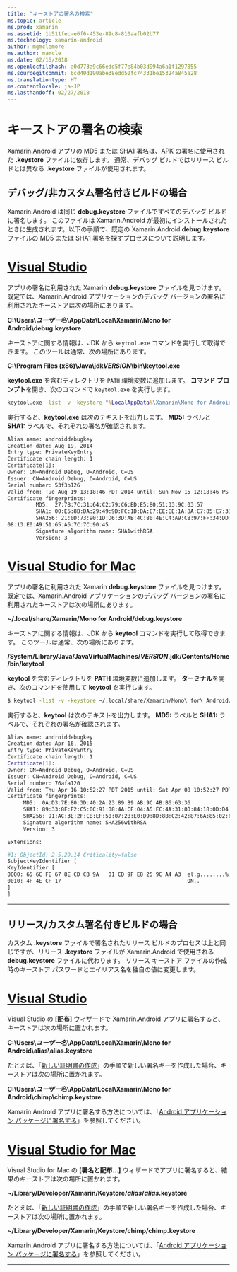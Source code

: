```yaml
---
title: "キーストアの署名の検索"
ms.topic: article
ms.prod: xamarin
ms.assetid: 1b511fec-e6f6-453e-89c8-810aafb02b77
ms.technology: xamarin-android
author: mgmclemore
ms.author: mamcle
ms.date: 02/16/2018
ms.openlocfilehash: a0d773a9c66edd5f77e84b03d994a6a1f1297855
ms.sourcegitcommit: 6cd40d190abe38edd50fc74331be15324a845a28
ms.translationtype: HT
ms.contentlocale: ja-JP
ms.lasthandoff: 02/27/2018
---
```

# <a name="finding-your-keystores-signature"></a>キーストアの署名の検索

Xamarin.Android アプリの MD5 または SHA1 署名は、APK の署名に使用された **.keystore** ファイルに依存します。 通常、デバッグ ビルドではリリース ビルドとは異なる **.keystore** ファイルが使用されます。

## <a name="for-debug--non-custom-signed-builds"></a>デバッグ/非カスタム署名付きビルドの場合

Xamarin.Android は同じ **debug.keystore** ファイルですべてのデバッグ ビルドに署名します。 このファイルは Xamarin.Android が最初にインストールされたときに生成されます。以下の手順で、既定の Xamarin.Android **debug.keystore** ファイルの MD5 または SHA1 署名を探すプロセスについて説明します。

# <a name="visual-studiotabvswin"></a>[Visual Studio](#tab/vswin)

アプリの署名に利用された Xamarin **debug.keystore** ファイルを見つけます。 既定では、Xamarin.Android アプリケーションのデバッグ バージョンの署名に利用されたキーストアは次の場所にあります。

**C:\\Users\\*ユーザー名*\\AppData\\Local\\Xamarin\\Mono for Android\\debug.keystore**

キーストアに関する情報は、JDK から `keytool.exe` コマンドを実行して取得できます。 このツールは通常、次の場所にあります。

**C:\\Program Files (x86)\\Java\\jdk*VERSION*\\bin\\keytool.exe**

**keytool.exe** を含むディレクトリを `PATH` 環境変数に追加します。
**コマンド プロンプト**を開き、次のコマンドで `keytool.exe` を実行します。

```cmd
keytool.exe -list -v -keystore "%LocalAppData%\Xamarin\Mono for Android\debug.keystore" -alias androiddebugkey -storepass android -keypass android
```

実行すると、**keytool.exe** は次のテキストを出力します。 **MD5:** ラベルと **SHA1:** ラベルで、それぞれの署名が確認されます。

```cmd
Alias name: androiddebugkey
Creation date: Aug 19, 2014
Entry type: PrivateKeyEntry
Certificate chain length: 1
Certificate[1]:
Owner: CN=Android Debug, O=Android, C=US
Issuer: CN=Android Debug, O=Android, C=US
Serial number: 53f3b126
Valid from: Tue Aug 19 13:18:46 PDT 2014 until: Sun Nov 15 12:18:46 PST 2043
Certificate fingerprints:
         MD5:  27:78:7C:31:64:C2:79:C6:ED:E5:80:51:33:9C:03:57
         SHA1: 00:E5:8B:DA:29:49:9D:FC:1D:DA:E7:EE:EE:1A:8A:C7:85:E7:31:23
         SHA256: 21:0D:73:90:1D:D6:3D:AB:4C:80:4E:C4:A9:CB:97:FF:34:DD:B4:42:FC:
08:13:E0:49:51:65:A6:7C:7C:90:45
         Signature algorithm name: SHA1withRSA
         Version: 3
```


# <a name="visual-studio-for-mactabvsmac"></a>[Visual Studio for Mac](#tab/vsmac)

アプリの署名に利用された Xamarin **debug.keystore** ファイルを見つけます。 既定では、Xamarin.Android アプリケーションのデバッグ バージョンの署名に利用されたキーストアは次の場所にあります。

**~/.local/share/Xamarin/Mono for Android/debug.keystore**


キーストアに関する情報は、JDK から **keytool** コマンドを実行して取得できます。 このツールは通常、次の場所にあります。

**/System/Library/Java/JavaVirtualMachines/*VERSION*.jdk/Contents/Home/bin/keytool**

**keytool** を含むディレクトリを **PATH** 環境変数に追加します。
**ターミナル**を開き、次のコマンドを使用して **keytool** を実行します。

```bash
$ keytool -list -v -keystore ~/.local/share/Xamarin/Mono\ for\ Android/debug.keystore -alias androiddebugkey -storepass android -keypass android
```

実行すると、**keytool** は次のテキストを出力します。 **MD5:** ラベルと **SHA1:** ラベルで、それぞれの署名が確認されます。

```bash
Alias name: androiddebugkey
Creation date: Apr 16, 2015
Entry type: PrivateKeyEntry
Certificate chain length: 1
Certificate[1]:
Owner: CN=Android Debug, O=Android, C=US
Issuer: CN=Android Debug, O=Android, C=US
Serial number: 76afa120
Valid from: Thu Apr 16 10:52:27 PDT 2015 until: Sat Apr 08 10:52:27 PDT 2045
Certificate fingerprints:
     MD5:  0A:D3:7E:80:3D:40:2A:23:89:B9:AB:9C:4B:B6:63:36
     SHA1: 89:33:8F:F2:C5:0C:91:08:4A:CF:04:A5:EC:4A:31:80:84:18:0D:D4
     SHA256: 91:AC:3E:2F:CB:EF:50:07:2B:E0:D9:8D:8B:C2:42:87:6A:85:02:86:EB:44:84:10:34:02:ED:35:CE:C6:38:47
     Signature algorithm name: SHA256withRSA
     Version: 3

Extensions:

#1: ObjectId: 2.5.29.14 Criticality=false
SubjectKeyIdentifier [
KeyIdentifier [
0000: 65 6C FE 67 8E CD CB 9A   01 CD 9F E8 25 9C A4 A3  el.g........%...
0010: 4F 4E CF 17                                        ON..
]
]
```

-----

## <a name="for-release--custom-signed-builds"></a>リリース/カスタム署名付きビルドの場合

カスタム **.keystore** ファイルで署名されたリリース ビルドのプロセスは上と同じですが、リリース **.keystore** ファイルが Xamarin.Android で使用される **debug.keystore** ファイルに代わります。 リリース キーストア ファイルの作成時のキーストア パスワードとエイリアス名を独自の値に変更します。

# <a name="visual-studiotabvswin"></a>[Visual Studio](#tab/vswin)

Visual Studio の **[配布]** ウィザードで Xamarin.Android アプリに署名すると、キーストアは次の場所に置かれます。

**C:\\Users\\*ユーザー名*\\AppData\\Local\\Xamarin\\Mono for Android\\alias\\alias.keystore**

たとえば、「[新しい証明書の作成](~/android/deploy-test/signing/index.md#newcertvs)」の手順で新しい署名キーを作成した場合、キーストアは次の場所に置かれます。

**C:\\Users\\*ユーザー名*\\AppData\\Local\\Xamarin\\Mono for Android\\chimp\\chimp.keystore**

Xamarin.Android アプリに署名する方法については、「[Android アプリケーション パッケージに署名する](~/android/deploy-test/signing/index.md)」を参照してください。


# <a name="visual-studio-for-mactabvsmac"></a>[Visual Studio for Mac](#tab/vsmac)

Visual Studio for Mac の **[署名と配布...]** ウィザードでアプリに署名すると、結果のキーストアは次の場所に置かれます。

**~/Library/Developer/Xamarin/Keystore/*alias*/*alias*.keystore**

たとえば、「[新しい証明書の作成](~/android/deploy-test/signing/index.md#newcertxs)」の手順で新しい署名キーを作成した場合、キーストアは次の場所に置かれます。

**~/Library/Developer/Xamarin/Keystore/chimp/chimp.keystore**

Xamarin.Android アプリに署名する方法については、「[Android アプリケーション パッケージに署名する](~/android/deploy-test/signing/index.md)」を参照してください。


-----
